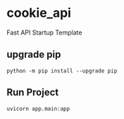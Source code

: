 # cookie_api
Fast API Startup Template

## upgrade pip
`python -m pip install --upgrade pip`

## Run Project
`uvicorn app.main:app`

